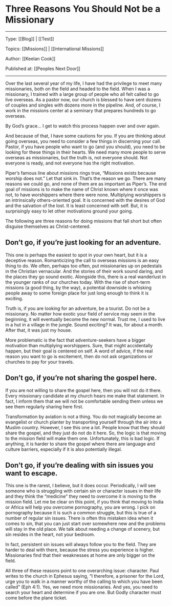 # Three Reasons You Should Not be a Missionary
---

Type: [[Blog]] | [[Test]]

Topics: [[Missions]] | [[International Missions]]

Author: [[Keelan Cook]]

Published at: [[Peoples Next Door]]

---

Over the last several year of my life, I have had the privilege to meet many missionaries, both on the field and headed to the field. When I was a missionary, I trained with a large group of people who all felt called to go live overseas. As a pastor now, our church is blessed to have sent dozens of couples and singles with dozens more in the pipeline. And, of course, I work in the missions center at a seminary that prepares hundreds to go overseas.

By God’s grace… I get to watch this process happen over and over again.

And because of that, I have some cautions for you. If you are thinking about going overseas, you need to consider a few things in discerning your call. Pastor, if you have people who want to go (and you should), you need to be looking for these things in their hearts. We need many more people to serve overseas as missionaries, but the truth is, not everyone should. Not everyone is ready, and not everyone has the right motivation.

Piper’s famous line about missions rings true, “Missions exists because worship does not.” Let that sink in. That’s the reason we go. There are many reasons we could go, and none of them are as important as Piper’s. The end goal of missions is to make the name of Christ known where it once was not, to have worshippers where there were none. Multiplying worshippers is an intrinsically others-oriented goal. It is concerned with the desires of God and the salvation of the lost. It is least concerned with self. But, it is surprisingly easy to let other motivations ground your going. 

The following are three reasons for doing missions that fall short but often disguise themselves as Christ-centered.


## Don’t go, if you’re just looking for an adventure.
This one is perhaps the easiest to spot in your own heart, but it is a deceptive reason. Romanticizing the call to overseas missions is an easy thing to do. We often, perhaps too often, put missionaries up on pedestals in the Christian vernacular. And the stories of their work sound daring, and the places they go sound exotic. Alongside this, there is a real wanderlust in the younger ranks of our churches today. With the rise of short-term missions (a good thing, by the way), a potential downside is whisking people away to some foreign place for just long enough to think it is exciting. 

Truth is, if you are looking for an adventure, be a tourist. Do not be a missionary. No matter how exotic your field of service may seem in the beginning, it will eventually become the new normal. Trust me, I used to live in a hut in a village in the jungle. Sound exciting? It was, for about a month. After that, it was just my house. 

More problematic is the fact that adventure-seekers have a bigger motivation than multiplying worshippers. Sure, that might accidentally happen, but their goal is centered on self. A word of advice, if the real reason you want to go is excitement, then do not ask organizations or churches to pay for your travels.


## Don’t go, if you’re not sharing the gospel here.
If you are not willing to share the gospel here, then you will not do it there. Every missionary candidate at my church hears me make that statement. In fact, I inform them that we will not be comfortable sending them unless we see them regularly sharing here first.

Transformation by aviation is not a thing. You do not magically become an evangelist or church planter by transporting yourself through the air into a Muslim country. However, I see this one a lot. People know that they should share the gospel, and they just do not do it here. So, the logic is that moving to the mission field will make them one. Unfortunately, this is bad logic. If anything, it is harder to share the gospel where there are language and culture barriers, especially if it is also potentially illegal. 


## Don’t go, if you’re dealing with sin issues you want to escape.
This one is the rarest, I believe, but it does occur. Periodically, I will see someone who is struggling with certain sin or character issues in their life and they think the “medicine” they need to overcome it is moving to the mission field. Let me be clear on this point, if you think that moving to India or Africa will help you overcome pornography, you are wrong. I pick on pornography because it is such a common struggle, but this is true of a number of regular sin issues. There is often this mistaken idea when it comes to sin, that you can just start over somewhere new and the problems will stay in the old place. We talk about needing a change of scenery, but sin resides in the heart, not your bedroom. 

In fact, persistent sin issues will always follow you to the field. They are harder to deal with there, because the stress you experience is higher. Missionaries find that their weaknesses at home are only bigger on the field. 

All three of these reasons point to one overarching issue: character. Paul writes to the church in Ephesus saying, “I therefore, a prisoner for the Lord, urge you to walk in a manner worthy of the calling to which you have been called” (Eph 4:1). Yes, we need more missionaries. And yes, you need to search your heart and determine if you are one. But Godly character must come before the plane ticket.

<!--stackedit_data:
eyJwcm9wZXJ0aWVzIjoiZXh0ZW5zaW9uczpcbiAgcHJlc2V0Oi
Bjb21tb25tYXJrXG4iLCJoaXN0b3J5IjpbLTEzNjEzODU1MzYs
MTY0Mzk2Mjc1Nl19
-->